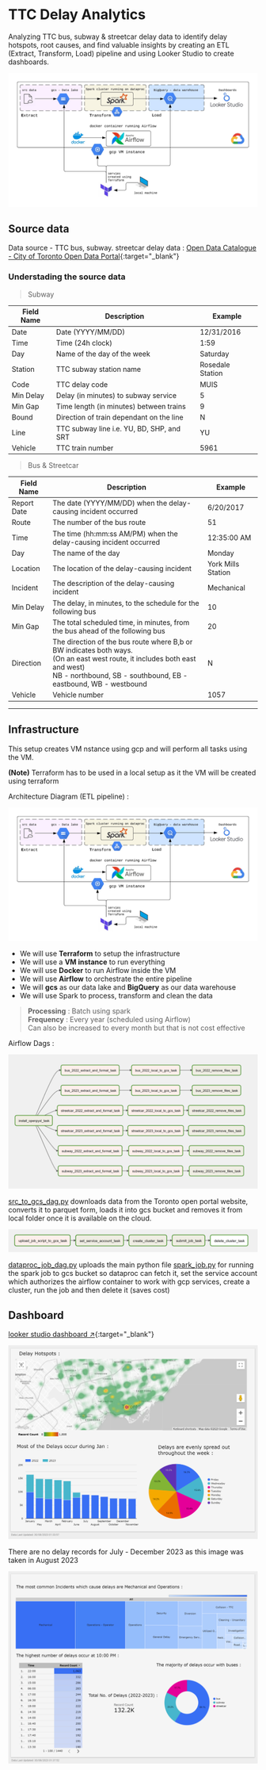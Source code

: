 # TTC Delay Analytics

Analyzing TTC bus, subway & streetcar delay data to identify delay hotspots, root causes, and find valuable insights by creating an ETL (Extract, Transform, Load) pipeline and using Looker Studio to create dashboards.

![diagram](images/image.png)

## Source data

Data source - TTC bus, subway. streetcar delay data : [Open Data Catalogue - City of Toronto Open Data Portal](https://open.toronto.ca/catalogue/?search=ttc%20delay%20data&sort=score%20desc){:target="_blank"}

### Understading the source data

> Subway

|Field Name|Description|Example|
|---|---|---|
|Date|Date (YYYY/MM/DD)|12/31/2016|
|Time|Time (24h clock)|1:59|
|Day|Name of the day of the week|Saturday|
|Station|TTC subway station name|Rosedale Station|
|Code|TTC delay code|MUIS|
|Min Delay|Delay (in minutes) to subway service|5|
|Min Gap|Time length (in minutes) between trains|9|
|Bound|Direction of train dependant on the line|N|
|Line|TTC subway line i.e. YU, BD, SHP, and SRT|YU|
|Vehicle|TTC train number|5961|

> Bus & Streetcar

|Field Name|Description|Example|
|---|---|---|
|Report Date|The date (YYYY/MM/DD) when the delay-causing incident occurred|6/20/2017|
|Route|The number of the bus route|51|
|Time|The time (hh:mm:ss AM/PM) when the delay-causing incident occurred|12:35:00 AM|
|Day|The name of the day|Monday|
|Location|The location of the delay-causing incident|York Mills Station|
|Incident|The description of the delay-causing incident|Mechanical|
|Min Delay|The delay, in minutes, to the schedule for the following bus|10|
|Min Gap|The total scheduled time, in minutes, from the bus ahead of the following bus|20|
|Direction|The direction of the bus route where B,b or BW indicates both ways. <br>(On an east west route, it includes both east and west)<br>NB - northbound, SB - southbound, EB - eastbound, WB - westbound|N||
|Vehicle|Vehicle number|1057|

---
## Infrastructure

This setup creates VM nstance using gcp and will perform all tasks using the VM.

**(Note)** Terraform has to be used in a local setup as it the VM will be created using terraform

Architecture Diagram (ETL pipeline) :

![diagram](images/image.png)

- We will use **Terraform** to setup the infrastructure 
- We will use a **VM instance** to run everything
- We will use **Docker** to run Airflow inside the VM
- We will use **Airflow** to orchestrate the entire pipeline
- We will **gcs** as our data lake and **BigQuery** as our data warehouse
- We will use Spark to process, transform and clean the data

> **Processing** : Batch using spark   
**Frequency** : Every year (scheduled using Airflow)   
Can also be increased to every month but that is not cost effective

Airflow Dags :

![Alt text](images/image-5.png)

[src_to_gcs_dag.py](Airflow/dags/src_to_gcs_dag.py)
downloads data from the Toronto open portal website, converts it to parquet form, loads it into gcs bucket and removes it from local folder once it is available on the cloud.

![Alt text](images/image-6.png)

[dataproc_job_dag.py](Airflow/dags/dataproc_job_dag.py) uploads the main python file [spark_job.py](Airflow/dags/spark_job.py) for running the spark job to gcs bucket so dataproc can fetch it, set the service account which authorizes the airflow container to work with gcp services, create a cluster, run the job and then delete it (saves cost)

## Dashboard

[looker studio dashboard ↗](https://lookerstudio.google.com/reporting/c2f8e496-b46b-4f07-8025-635abf038a21){:target="_blank"}

![Alt text](images/image-3.png)

There are no delay records for July - December 2023 as this image was taken in August 2023 

![Alt text](images/image-4.png)